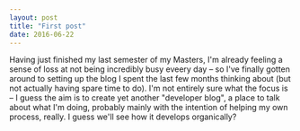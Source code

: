 ```yaml
---
layout: post
title: "First post"
date: 2016-06-22
---
```


Having just finished my last semester of my Masters, I'm already feeling a sense of loss at not being incredibly busy eveery day – so I've finally gotten around to setting up the blog I spent the last few months thinking about (but not actually having spare time to do). I'm not entirely sure what the focus is – I guess the aim is to create yet another "developer blog", a place to talk about what I'm doing, probably mainly with the intention of helping my own process, really. I guess we'll see how it develops organically?
